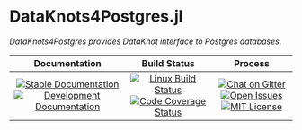 # DataKnots4Postgres.jl

*DataKnots4Postgres provides DataKnot interface to
Postgres databases.*

**Documentation** | **Build Status** | **Process**
:---: | :---: | :---:
[![Stable Documentation][doc-rel-img]][doc-rel-url] [![Development Documentation][doc-dev-img]][doc-dev-url] | [![Linux Build Status][travis-img]][travis-url] [![Code Coverage Status][codecov-img]][codecov-url] | [![Chat on Gitter][gitter-img]][gitter-url] [![Open Issues][issues-img]][issues-url] [![MIT License][license-img]][license-url]


[travis-img]: https://travis-ci.org/rbt-lang/DataKnots4Postgres.jl.svg?branch=master
[travis-url]: https://travis-ci.org/rbt-lang/DataKnots4Postgres.jl
[codecov-img]: https://codecov.io/gh/rbt-lang/DataKnots4Postgres.jl/branch/master/graph/badge.svg
[codecov-url]: https://codecov.io/gh/rbt-lang/DataKnots4Postgres.jl
[issues-img]: https://img.shields.io/github/issues/rbt-lang/DataKnots4Postgres.jl.svg
[issues-url]: https://github.com/rbt-lang/DataKnots4Postgres.jl/issues
[doc-dev-img]: https://img.shields.io/badge/docs-dev-blue.svg
[doc-rel-img]: https://img.shields.io/badge/docs-stable-green.svg
[doc-dev-url]: https://rbt-lang.github.io/DataKnots4Postgres.jl/dev/
[doc-rel-url]: https://rbt-lang.github.io/DataKnots4Postgres.jl/stable/
[license-img]: https://img.shields.io/badge/license-MIT-brightgreen.svg
[license-url]: https://raw.githubusercontent.com/rbt-lang/DataKnots4Postgres.jl/master/LICENSE.md
[gitter-img]: https://img.shields.io/gitter/room/rbt-lang/rbt-proto.svg?color=%23753a88
[gitter-url]: https://gitter.im/rbt-lang/rbt-proto/
